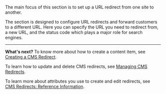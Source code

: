 The main focus of this section is to set up a URL redirect from one site to another. 

The section is designed to configure URL redirects and forward customers to a different URL. Here you can specify the URL you need to redirect from, a new URL, and the status code which plays a major role for search engines.
***
**What's next?**
To know more about how to create a content item, see [Creating a CMS Redirect](https://documentation.spryker.com/docs/en/creating-cms-redirects).

To learn how to update and delete CMS redirects, see [Managing CMS Redirects](https://documentation.spryker.com/docs/en/editing-cms-redirects).

To learn more about attributes you use to create and edit redirects, see [CMS Redirects: Reference Information](https://documentation.spryker.com/docs/en/cms-redirects-references).